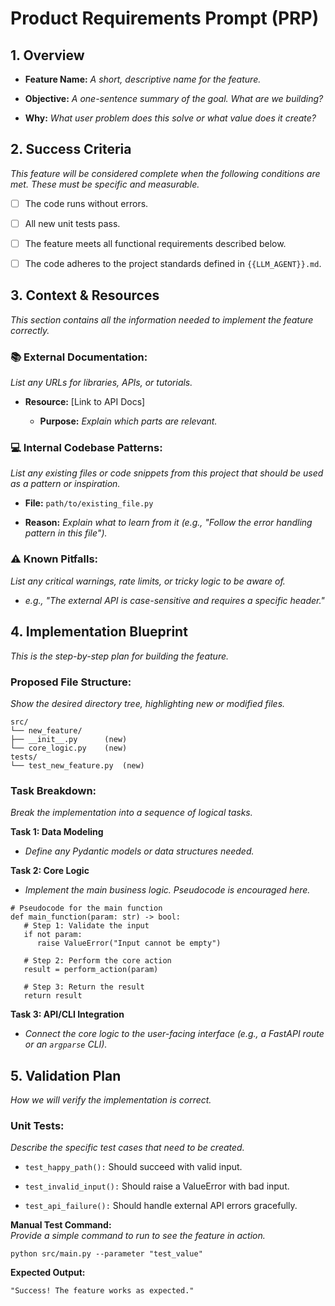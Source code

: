 # Product Requirements Prompt (PRP)

## 1. Overview

- **Feature Name:** _A short, descriptive name for the feature._

- **Objective:** _A one-sentence summary of the goal. What are we building?_

- **Why:** _What user problem does this solve or what value does it create?_

## 2. Success Criteria

_This feature will be considered complete when the following conditions are met. These must be specific and measurable._

- [ ] The code runs without errors.

- [ ] All new unit tests pass.

- [ ] The feature meets all functional requirements described below.

- [ ] The code adheres to the project standards defined in `{{LLM_AGENT}}.md`.

## 3. Context & Resources

_This section contains all the information needed to implement the feature correctly._

### 📚 External Documentation:

_List any URLs for libraries, APIs, or tutorials._

- **Resource:** [Link to API Docs]

  - **Purpose:** _Explain which parts are relevant._

### 💻 Internal Codebase Patterns:

_List any existing files or code snippets from this project that should be used as a pattern or inspiration._

- **File:** `path/to/existing_file.py`

- **Reason:** _Explain what to learn from it (e.g., "Follow the error handling pattern in this file")._

### ⚠️ Known Pitfalls:

_List any critical warnings, rate limits, or tricky logic to be aware of._

- _e.g., "The external API is case-sensitive and requires a specific header."_

## 4. Implementation Blueprint

_This is the step-by-step plan for building the feature._

### Proposed File Structure:

_Show the desired directory tree, highlighting new or modified files._

```
src/
└── new_feature/
├── __init__.py      (new)
└── core_logic.py    (new)
tests/
└── test_new_feature.py  (new)
```

### Task Breakdown:

_Break the implementation into a sequence of logical tasks._

**Task 1: Data Modeling**

- _Define any Pydantic models or data structures needed._

**Task 2: Core Logic**

- _Implement the main business logic. Pseudocode is encouraged here._

```
# Pseudocode for the main function
def main_function(param: str) -> bool:
   # Step 1: Validate the input
   if not param:
      raise ValueError("Input cannot be empty")

   # Step 2: Perform the core action
   result = perform_action(param)

   # Step 3: Return the result
   return result
```

**Task 3: API/CLI Integration**

- _Connect the core logic to the user-facing interface (e.g., a FastAPI route or an `argparse` CLI)._

## 5. Validation Plan

_How we will verify the implementation is correct._

### Unit Tests:

_Describe the specific test cases that need to be created._

- `test_happy_path():` Should succeed with valid input.

- `test_invalid_input():` Should raise a ValueError with bad input.

- `test_api_failure():` Should handle external API errors gracefully.

**Manual Test Command:**  
_Provide a simple command to run to see the feature in action._

```
python src/main.py --parameter "test_value"
```

**Expected Output:**

```
"Success! The feature works as expected."
```
